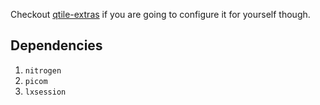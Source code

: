 Checkout [qtile-extras](https://github.com/elParaguayo/qtile-extras) if you are going to configure it for yourself though.

## Dependencies
1. `nitrogen`
1. `picom`
1. `lxsession`